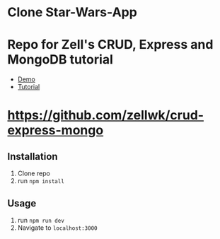 # Clone Star-Wars-App
# Repo for Zell's CRUD, Express and MongoDB tutorial

- [Demo](https://crud-express-mongo.herokuapp.com)
- [Tutorial](http://zell-weekeat.com/crud-express-mongodb)
# https://github.com/zellwk/crud-express-mongo

## Installation

1. Clone repo
2. run `npm install`

## Usage

1. run `npm run dev`
2. Navigate to `localhost:3000`
